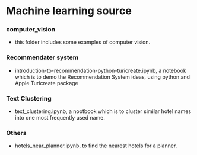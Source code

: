 # Machine learning source

### computer_vision
* this folder includes some examples of computer vision.
### Recommendater system
* introduction-to-recommendation-python-turicreate.ipynb, a notebook which is to demo the Recommendation System ideas, using python and Apple Turicreate package

### Text Clustering
* text_clustering.ipynb, a nootbook which is to cluster similar hotel names into one most frequently used name.


### Others
* hotels_near_planner.ipynb, to find the nearest hotels for a planner.
